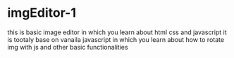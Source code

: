 # imgEditor-1
this is basic image editor in which you learn about html css and javascript it is tootaly base on vanaila javascript in which you learn about how to rotate  img with js and other basic functionalities
